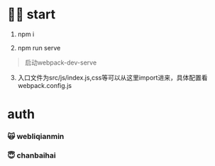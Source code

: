 # 💪🏻 start
1. npm i    

2. npm run serve    

  > 启动webpack-dev-serve  

3. 入口文件为src/js/index.js,css等可以从这里import进来，具体配置看webpack.config.js  
# auth
### 🙀 webliqianmin
### 😇 chanbaihai
